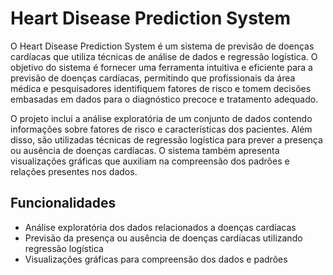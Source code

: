# Heart Disease Prediction System

O Heart Disease Prediction System é um sistema de previsão de doenças cardíacas que utiliza técnicas de análise de dados e regressão logística. O objetivo do sistema é fornecer uma ferramenta intuitiva e eficiente para a previsão de doenças cardíacas, permitindo que profissionais da área médica e pesquisadores identifiquem fatores de risco e tomem decisões embasadas em dados para o diagnóstico precoce e tratamento adequado.

O projeto inclui a análise exploratória de um conjunto de dados contendo informações sobre fatores de risco e características dos pacientes. Além disso, são utilizadas técnicas de regressão logística para prever a presença ou ausência de doenças cardíacas. O sistema também apresenta visualizações gráficas que auxiliam na compreensão dos padrões e relações presentes nos dados.

## Funcionalidades
- Análise exploratória dos dados relacionados a doenças cardíacas
- Previsão da presença ou ausência de doenças cardíacas utilizando regressão logística
- Visualizações gráficas para compreensão dos dados e padrões
